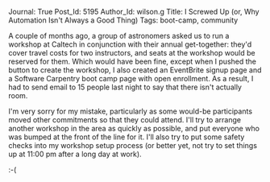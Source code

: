 Journal: True
Post_Id: 5195
Author_Id: wilson.g
Title: I Screwed Up (or, Why Automation Isn't Always a Good Thing)
Tags: boot-camp, community


<p>A couple of months ago, a group of astronomers asked us to run a workshop at Caltech in conjunction with their annual get-together: they'd cover travel costs for two instructors, and seats at the workshop would be reserved for them. Which would have been fine, except when I pushed the button to create the workshop, I also created an EventBrite signup page and a Software Carpentry boot camp page with open enrollment. As a result, I had to send email to 15 people last night to say that there isn't actually room.</p>

<p>I'm very sorry for my mistake, particularly as some would-be participants moved other commitments so that they could attend. I'll try to arrange another workshop in the area as quickly as possible, and put everyone who was bumped at the front of the line for it. I'll also try to put some safety checks into my workshop setup process (or better yet, not try to set things up at 11:00 pm after a long day at work).</p>

<p>:-(</p>

